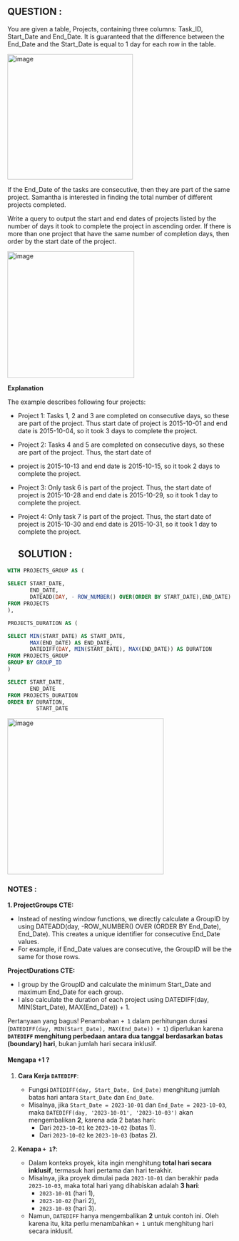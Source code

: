 ## QUESTION :
You are given a table, Projects, containing three columns: Task_ID, Start_Date and End_Date. It is guaranteed that 
the difference between the End_Date and the Start_Date is equal to 1 day for each row in the table.

<img width="281" alt="image" src="https://github.com/user-attachments/assets/fdc1f31a-57d1-4482-bbbd-1ac53aeda59d" />

If the End_Date of the tasks are consecutive, then they are part of the same project. Samantha is interested in finding
the total number of different projects completed.

Write a query to output the start and end dates of projects listed by the number of days it took to complete the project 
in ascending order. If there is more than one project that have the same number of completion days, then order by the 
start date of the project.

<img width="284" alt="image" src="https://github.com/user-attachments/assets/6f828f48-648f-4bff-bce0-77378c1cf0e7" />


**Explanation**

The example describes following four projects:

- Project 1: Tasks 1, 2 and 3 are completed on consecutive days, so these are part of the project. Thus start date of 
  project is 2015-10-01 and end date is 2015-10-04, so it took 3 days to complete the project.
- Project 2: Tasks 4 and 5 are completed on consecutive days, so these are part of the project. Thus, the start date of
- project is 2015-10-13 and end date is 2015-10-15, so it took 2 days to complete the project.
- Project 3: Only task 6 is part of the project. Thus, the start date of project is 2015-10-28 and end date is 2015-10-29,
  so it took 1 day to complete the project.
- Project 4: Only task 7 is part of the project. Thus, the start date of project is 2015-10-30 and end date is 2015-10-31,
  so it took 1 day to complete the project.

  ## SOLUTION :
  
```SQL
WITH PROJECTS_GROUP AS (
    
SELECT START_DATE,
       END_DATE,
       DATEADD(DAY, - ROW_NUMBER() OVER(ORDER BY START_DATE),END_DATE) AS GROUP_ID
FROM PROJECTS
),

PROJECTS_DURATION AS (

SELECT MIN(START_DATE) AS START_DATE,
       MAX(END_DATE) AS END_DATE,
       DATEDIFF(DAY, MIN(START_DATE), MAX(END_DATE)) AS DURATION
FROM PROJECTS_GROUP
GROUP BY GROUP_ID
)

SELECT START_DATE,
       END_DATE
FROM PROJECTS_DURATION
ORDER BY DURATION,
         START_DATE 
```
<img width="350" alt="image" src="https://github.com/user-attachments/assets/af98a362-f883-43c5-bf61-9c2a6e932b9d" />

### NOTES :

**1. ProjectGroups CTE:**

- Instead of nesting window functions, we directly calculate a GroupID by using DATEADD(day, -ROW_NUMBER() OVER (ORDER BY
  End_Date), End_Date). This creates a unique identifier for consecutive End_Date values.
- For example, if End_Date values are consecutive, the GroupID will be the same for those rows.

**ProjectDurations CTE:**

- I group by the GroupID and calculate the minimum Start_Date and maximum End_Date for each group.
- I also calculate the duration of each project using DATEDIFF(day, MIN(Start_Date), MAX(End_Date)) + 1.

Pertanyaan yang bagus! Penambahan `+ 1` dalam perhitungan durasi (`DATEDIFF(day, MIN(Start_Date), MAX(End_Date)) + 1`) diperlukan karena **`DATEDIFF` menghitung perbedaan antara dua tanggal berdasarkan batas (boundary) hari**, bukan jumlah hari secara inklusif.

#### Mengapa +1 ? 

1. **Cara Kerja `DATEDIFF`**:
   - Fungsi `DATEDIFF(day, Start_Date, End_Date)` menghitung jumlah batas hari antara `Start_Date` dan `End_Date`.
   - Misalnya, jika `Start_Date = 2023-10-01` dan `End_Date = 2023-10-03`, maka `DATEDIFF(day, '2023-10-01', '2023-10-03')` akan mengembalikan **2**, karena ada 2 batas hari:
     - Dari `2023-10-01` ke `2023-10-02` (batas 1).
     - Dari `2023-10-02` ke `2023-10-03` (batas 2).

2. **Kenapa `+ 1`?**:
   - Dalam konteks proyek, kita ingin menghitung **total hari secara inklusif**, termasuk hari pertama dan hari terakhir.
   - Misalnya, jika proyek dimulai pada `2023-10-01` dan berakhir pada `2023-10-03`, maka total hari yang dihabiskan adalah **3 hari**:
     - `2023-10-01` (hari 1),
     - `2023-10-02` (hari 2),
     - `2023-10-03` (hari 3).
   - Namun, `DATEDIFF` hanya mengembalikan **2** untuk contoh ini. Oleh karena itu, kita perlu menambahkan `+ 1` untuk menghitung hari secara inklusif.


